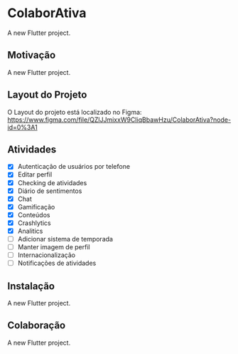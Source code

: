 # ColaborAtiva

A new Flutter project.

## Motivação

A new Flutter project.

## Layout do Projeto

O Layout do projeto está localizado no Figma: 
https://www.figma.com/file/QZlJJmixxW9CIiqBbawHzu/ColaborAtiva?node-id=0%3A1

## Atividades

- [x] Autenticação de usuários por telefone
- [x] Editar perfil 
- [x] Checking de atividades
- [x] Diário de sentimentos
- [x] Chat
- [x] Gamificação
- [x] Conteúdos
- [x] Crashlytics
- [x] Analitics
- [ ] Adicionar sistema de temporada
- [ ] Manter imagem de perfil
- [ ] Internacionalização
- [ ] Notificações de atividades

## Instalação

A new Flutter project.

## Colaboração

A new Flutter project.